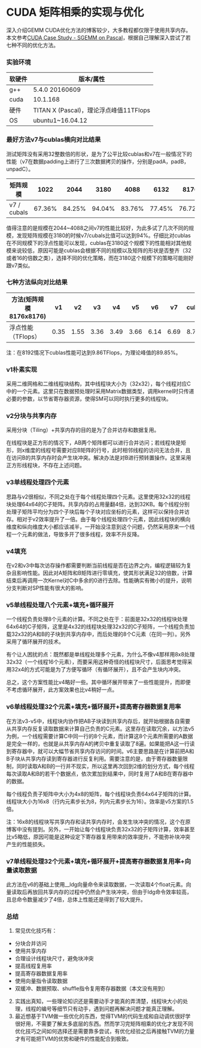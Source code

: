 # CUDA 矩阵相乘的实现与优化
深入介绍GEMM CUDA优化方法的博客较少，大多教程都仅限于使用共享内存。本文参考[CUDA Case Study - SGEMM on Pascal](http://enigmahuang.me/2017/07/06/my-CUDA-SGEMM/)，根据自己理解深入尝试了若七种不同的优化方法。

### 实验环境

| 软硬件 | 版本/属性                              |
| ------ | -------------------------------------- |
| g++    | 5.4.0 20160609                         |
| cuda   | 10.1.168                               |
| 硬件   | TITAN X (Pascal)，理论浮点峰值11TFlops |
| OS     | ubuntu1~16.04.12                       |



### 最好方法v7与cublas横向对比结果

测试矩阵没有采用32整数倍的形状，是为了公平比较cublas和v7在一般情况下的性能（v7在数据padding上进行了三次数据拷贝的操作，分别是padA，padB，unpadC）。

| 矩阵规模    | 1022  | 2044  | 3180  | 4088  | 6132  | 8176   |
| ----------- | ----- | ----- | ----- | ----- | ----- | ------ |
| v7 / cubals | 67.36% | 84.25% | 94.04% | 83.76% | 77.45% | 76.72% |

值得注意的是规模在2044~4088之间v7的性能比较好，为此多试了几次不同的规模，发现矩阵规模在3180的时候v7/cubals比值可以达到94%。仔细比对cublas在不同规模下的浮点性能可以发现，cublas在3180这个规模下的性能相对其他规模来说较低，原因可能是cublas会根据不同的规模以及矩阵的形状是否整齐（32或者16的倍数之类），选择不同的优化策略，而在3180这个规模下的策略可能刚好跟v7类似。



### 七种方法纵向对比结果

| 方法(矩阵规模8176x8176) | v1   | v2   | v3   | v4   | v5   | v6   | v7   | cublas |
| ----------------------- | ---- | ---- | ---- | ---- | ---- | ---- | ---- | ------ |
| 浮点性能（TFlops）      | 0.35 | 1.55 | 3.36 | 3.49 | 3.66 | 6.14 | 6.69 | 8.73   |

注：在8192情况下cublas性能可达到9.86TFlops，为理论峰值的89.85%。

### v1朴素实现
采用二维网格和二维线程块结构，其中线程块大小为（32x32），每个线程对应C中的一个元素。这里只在数据预处理时采用Matrix数据类型，调用kernel时只传递必要的参数，以节省寄存器资源，使得SM可以同时执行更多的线程块。

### v2分块与共享内存
采用分块（Tiling）+共享内存的目的是为了合并访存和数据复用。

在线程块是正方形的情况下，AB两个矩阵都可以进行合并访问；若线程块是矩形，则x维度的线程号需要对应B矩阵的行号，此时相邻线程的访问无法合并，且在访问B的共享内存时会产生块冲突。解决办法是对B进行预转置操作。这里采用正方形线程块，不存在上述问题。

### v3单线程处理四个元素
思路与v2很相似，不同之处在于每个线程处理四个元素。这里使用32x32的线程块处理64x64的C子矩阵。共享内存的占用量翻4倍，达到32KB。每个线程分别处理子矩阵平均分为四个子块后每个子块对应坐标的元素，这样可以保持合并访存。相对于v2效率提升了一倍。由于每个线程处理四个元素，因此线程块的横向维度和纵向维度大小都应该减半，一开始没注意到这个问题，仍然采用原来一个线程一个元素的做法，导致多开了很多线程，效率不升反降。

### v4填充
在v2和v3中每次访存操作都需要判断当前线程是否在边界之内，编程逻辑较为复杂且影响性能。因此对A矩阵和B矩阵进行零填充，使其形状满足32的倍数，计算结束后再调用一次Kernel对C中多余的0进行去除。性能确实有微小的提升，说明分支判断对SP性能有很大的影响。

### v5单线程处理八个元素+填充+循环展开
一个线程负责处理8个元素的计算。不同之处在于：前面是32x32的线程块处理64x64的C子矩阵，这里是4x32的线程块处理32x32的C子矩阵，一个线程负责加载32x32的A和B的子块到共享内存中，而后处理的8个C元素（在同一列）。另外采用了循环展开的技术。

有个让人困扰的点：既然都是单线程处理多个元素，为什么不像v4那样用8x8处理32x32（一个线程16个元素），而要采用这种奇怪的线程块尺寸，后面思考觉得采用32x4的方式可能是为了方便写循环（有循环展开），且不会产生块内冲突。

总之，这个方案性能比v4略好一些。其中循环展开带来了一些性能提升，而即便不考虑循环展开，此方案效果也比v4稍好一点。


### v6单线程处理32个元素+填充+循环展开+提高寄存器数据复用率
在方法v3-v5中，线程块内协作把AB子块读到共享内存后，就开始根据各自需要从共享内存反复读取数据来计算自己负责的C元素。这里存在读取冗余，以方法v5为例，一个线程需要计算C中同一行的8个元素，而计算这8个元素所需要的A数据是完全一样的，也就是从共享内存A的拷贝中重复读取了8遍。如果能把A这一行读到寄存器中，就可以大幅节省共享内存访问的时间。v6主要思路是在计算前把A和B子块从共享内存读到寄存器进行反复利用。需要注意的是，由于寄存器数量限制，同时读取A和B的一行并不现实，所以这里再次回到2维的划分方式，每个线程每次读取A和B的若干个数据点，依次累加到结果中，同时复用了A和B在寄存器中的数据。

每个线程负责子矩阵中大小为4x8的矩阵，每个线程块负责64x64子矩阵的计算。线程块大小为16x8（行内元素步长为8，列内元素步长为16）。效率是v5方案的1.5倍。

注：16x8的线程块写共享内存和读共享内存时，会发生块冲突的情况，这个在原博客中没有提到。另外，一开始让每个线程块负责32x32的子矩阵计算，效率甚至比v5略低，原因可能是这种设定下寄存器复用带来的效率提升，不能弥补块冲突产生的性能损失。

### v7单线程处理32个元素+填充+循环展开+提高寄存器数据复用率+向量读取数据
此方法在v6的基础上使用__ldg向量命令来读取数据，一次读取4个float元素。向量读取后再放回共享内存的过程中仍然会产生块冲突，但由于ldg命令效率较高，且总命令数量减少了4倍，总体上性能还是得到了较大提升。


### 总结
1. 常见优化技巧有：
  - 分块合并访问
  - 使用共享内存
  - 合理设计线程块尺寸，避免块冲突
  - 提高线程复用率
  - 提高寄存器数据复用率
  - 使用向量指令读取数据
  - 双缓冲、数据预取、shuffle指令复用寄存器数据（本文没有用到）
2. 实践出真知，一些理论知识还是需要动手才能真的弄清楚，线程块大小的处理，线程的编号等细节只有动手，遇到问题再解决问题才能真正理解。
3. 最近想基于TVM做一些优化的东西，觉得TVM的代码生成和自动调优很好学很好用，不需要了解太多底层的东西。然而学习完矩阵相乘的优化才发现不同优化技巧之间如何选择还是需要靠多尝试，有优化经验之后再接触TVM的力量才有可能把TVM的优势和硬件的性能配合到极致。